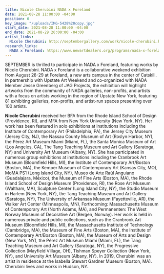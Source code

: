 ```yaml
---
title: Nicole Cherubini NADA x Foreland
date: 2021-08-28 11:00:00 -04:00
position: 6
key_image: "/uploads/IMG-5428%20copy.jpg"
start_date: 2021-08-28 11:00:00 -04:00
end_date: 2021-08-29 20:00:00 -04:00
artist_links:
  Nicole Cherubini: http://septembergallery.com/work/nicole-cherubini.html
research_links:
  NADA x Foreland: https://www.newartdealers.org/programs/nada-x-foreland/introduction
---
```


SEPTEMBER is thrilled to participate in NADA x Foreland, featuring works by Nicole Cherubini. NADA x Foreland is a collaborative weekend exhibition from August 28-29 at Foreland, a new arts campus in the center of Catskill. In partnership with Upstate Art Weekend and co-organized with NADA Member Jesse Greenberg of JAG Projects, the exhibition will highlight artworks from the community of NADA galleries, non-profits, and artists with a focus on artists working in the region of Upstate New York, featuring 81 exhibiting galleries, non-profits, and artist-run spaces presenting over 100 artists.

<b>Nicole Cherubini</b> received her BFA from the Rhode Island School of Design (Providence, RI), and MFA from New York University (New York, NY). Her work has been featured in solo exhibitions at institutions including the Institute of Contemporary Art (Philadelphia, PA), the Jersey City Museum (Jersey City, NJ), the Nassau County Museum of Art (Roslyn Harbor, NY), the Pérez Art Museum Miami (Miami, FL), the Santa Monica Museum of Art (Los Angeles, CA), The Tang Teaching Museum and Art Gallery (Saratoga, NY) and University Art Museum (Albany, NY). She has participated in numerous group exhibitions at institutions including the Cranbrook Art Museum (Bloomfield Hills, MI), the Institute of Contemporary Art/Boston (Boston, MA), the Kemper Museum of Contemporary Art (Kansas City, MO), MoMA PS1 (Long Island City, NY), Museo de Arte Raúl Anguiano (Guadalajara, México), the Museum of Fine Arts (Boston, MA), the Rhode Island School of Design Museum (Providence, RI), the Rose Art Museum (Waltham, MA), Sculpture Center (Long Island City, NY), the Studio Museum in Harlem (New York, NY), the Tang Teaching Museum and Art Gallery (Saratoga, NY), The University of Arkansas Museum (Fayetteville, AR), the Walker Art Center (Minneapolis, MN), Forthcoming: Massachusetts Museum of Contemporary Art (North Adams, MA), and Permanenten: The West Norway Museum of Decorative Art (Bergen, Norway). Her work is held in numerous private and public collections, such as the Cranbrook Art Museum (Bloomfield Hills, MI), the Massachusetts Institute of Technology (Cambridge, MA), the Museum of Fine Arts (Boston, MA), the Institute of Contemporary Art/Boston (Boston, MA), the Museum of Arts and Design (New York, NY), the Pérez Art Museum Miami (Miami, FL), the Tang Teaching Museum and Art Gallery (Saratoga, NY), the Progressive Collection (Mayfield Village, OH), Tishman Speyer Collection (New York, NY), and University Art Museum (Albany, NY). In 2019, Cherubini was an artist in residence at the Isabella Stewart Gardner Museum (Boston, MA). Cherubini lives and works in Hudson, NY.